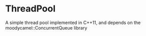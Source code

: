 # ThreadPool

A simple thread pool implemented in C++11, and depends on the moodycamel::ConcurrentQueue library
